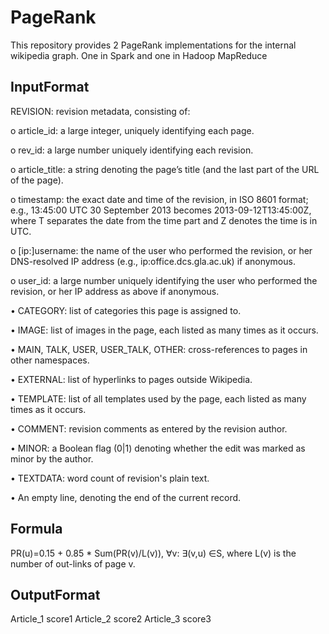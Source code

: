 # PageRank

This repository provides 2 PageRank implementations for the internal wikipedia graph. One in Spark and one in Hadoop MapReduce

## InputFormat

REVISION: revision metadata, consisting of:

o article_id: a large integer, uniquely identifying each page.

o rev_id: a large number uniquely identifying each revision.

o article_title: a string denoting the page’s title (and the last part of the URL of the
page).

o timestamp: the exact date and time of the revision, in ISO 8601 format; e.g., 13:45:00
UTC 30 September 2013 becomes 2013-09-12T13:45:00Z, where T separates the
date from the time part and Z denotes the time is in UTC.

o [ip:]username: the name of the user who performed the revision, or her DNS-resolved
IP address (e.g., ip:office.dcs.gla.ac.uk) if anonymous.

o user_id: a large number uniquely identifying the user who performed the revision, or
her IP address as above if anonymous.

• CATEGORY: list of categories this page is assigned to.

• IMAGE: list of images in the page, each listed as many times as it occurs.

• MAIN, TALK, USER, USER_TALK, OTHER: cross-references to pages in other namespaces.

• EXTERNAL: list of hyperlinks to pages outside Wikipedia.

• TEMPLATE: list of all templates used by the page, each listed as many times as it occurs.

• COMMENT: revision comments as entered by the revision author.

• MINOR: a Boolean flag (0|1) denoting whether the edit was marked as minor by the author.

• TEXTDATA: word count of revision's plain text.

• An empty line, denoting the end of the current record. 



## Formula
PR(u)=0.15 + 0.85 * Sum(PR(v)/L(v)), ∀v: ∃(v,u) ∈S, where L(v) is the number of out-links of page v.

## OutputFormat
 Article_1 score1
 Article_2 score2
 Article_3 score3
